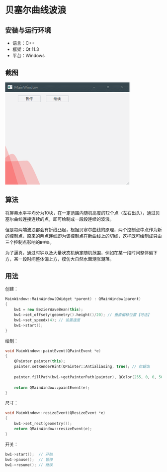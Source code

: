 贝塞尔曲线波浪
===

## 安装与运行环境

- 语言：C++
- 框架：Qt 11.3
- 平台：Windows

## 截图

![截图](pictures/picture.gif)

## 算法

将屏幕水平平均分为10块，在一定范围内随机高度的12个点（左右出头），通过贝塞尔曲线连接连续的点，即可绘制成一段段连续的波浪。

但是每两端波浪都会有折线凸起，根据贝塞尔曲线的原理，两个控制点中点作为新的控制点，原来的两点连线即为该控制点在新曲线上的切线，这样既可绘制成只由三个控制点影响的`B样条`。

为了逼真，通过时钟以及大量状态机确定随机范围，例如在某一段时间整体偏下方，某一段时间整体偏上方，模仿大自然水面潮涨潮落。

## 用法

创建：

```C++
MainWindow::MainWindow(QWidget *parent) : QMainWindow(parent)
{
    bw1 = new BezierWaveBean(this);
    bw1->set_offsety(geometry().height()/20); // 垂直偏移位置【可选】
    bw1->set_speedx(4); // 设置速度
    bw1->start();
}
```

绘制：

```C++
void MainWindow::paintEvent(QPaintEvent *e)
{
    QPainter painter(this);
    painter.setRenderHint(QPainter::Antialiasing, true); // 抗锯齿

    painter.fillPath(bw1->getPainterPath(painter), QColor(255, 0, 0, 50));

    return QMainWindow::paintEvent(e);
}
```

尺寸：

```C++
void MainWindow::resizeEvent(QResizeEvent *e)
{
    bw1->set_rect(geometry());
    return QMainWindow::resizeEvent(e);
}
```

开关：

```C++
bw1->start();  // 开始
bw1->pause();  // 暂停
bw1->resume(); // 继续
```

